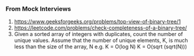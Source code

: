 ### From Mock Interviews
1. https://www.geeksforgeeks.org/problems/top-view-of-binary-tree/1
2. https://leetcode.com/problems/check-completeness-of-a-binary-tree/
3. Given a sorted array of integers with duplicates, count the number of unique values. Assume that the number of unique elements, K, is much less than the size of the array, N
      e.g. K = O(log N)
      K = O(sqrt (sqrt(N)))


